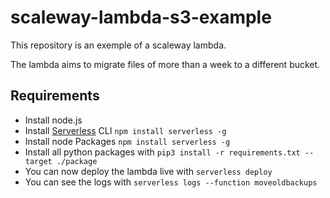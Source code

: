 # scaleway-lambda-s3-example 

This repository is an exemple of a scaleway lambda.

The lambda aims to migrate files of more than a week to a different bucket.

## Requirements
	
- Install node.js
- Install [Serverless](https://serverless.com) CLI `npm install serverless -g`
- Install node Packages `npm install serverless -g`
- Install all python packages with `pip3 install -r requirements.txt --target ./package`
- You can now deploy the lambda live with `serverless deploy`
- You can see the logs with `serverless logs --function moveoldbackups`
